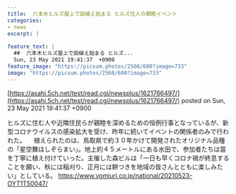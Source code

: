 ```yaml
---
title:  六本木ヒルズ屋上で田植え始まる ヒルズ住人の親睦イベント  
categories:
- news
excerpt: |
  
feature_text: |
  ##  六本木ヒルズ屋上で田植え始まる ヒルズ...
  Sun, 23 May 2021 19:41:37  +0900
feature_image: "https://picsum.photos/2560/600?image=733"
image: "https://picsum.photos/2560/600?image=733"
---
```


[https://asahi.5ch.net/test/read.cgi/newsplus/1621766497/](https://asahi.5ch.net/test/read.cgi/newsplus/1621766497/)
posted on Sun, 23 May 2021 19:41:37  +0900

<!--more-->

ヒルズに住む人や近隣住民らが親睦を深めるための恒例行事となっているが、新型コロナウイルスの感染拡大を受け、昨年に続いてイベントの関係者のみで行われた。 　植えられたのは、鳥取県で約３０年かけて開発されたオリジナル品種の「星空舞ほしぞらまい」。地上約４５メートルにある水田で、参加者たちは苗を丁寧に植え付けていった。主催した森ビルは「一日も早くコロナ禍が終息することを願い、秋には稲刈り、正月には餅つきを地域の皆さんとともに楽しみたい」としている。 https://www.yomiuri.co.jp/national/20210523-OYT1T50047/
